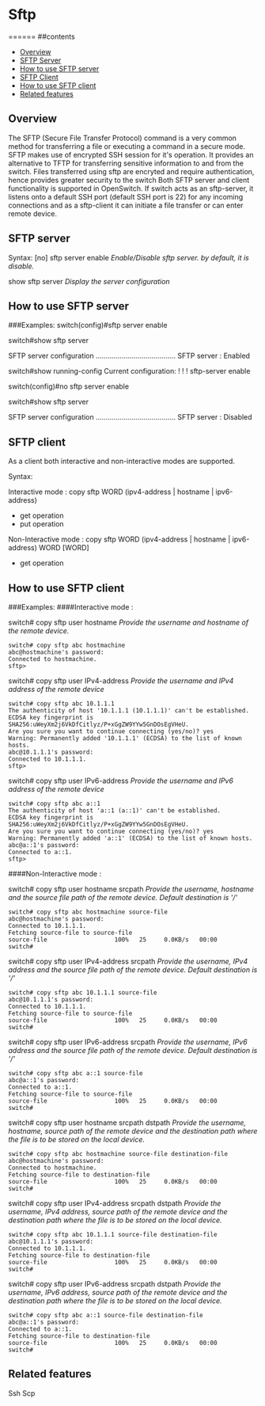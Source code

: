 # Sftp
======
##contents
   - [Overview](#overview)
   - [SFTP Server](#sftp-server)
   - [How to use SFTP server](#how-to-use-sftp-server)
   - [SFTP Client](#sftp-client)
   - [How to use SFTP client](#how-to-use-sftp-client)
   - [Related features](#related-features)

## Overview ##
The SFTP (Secure File Transfer Protocol) command is a very common method for transferring a file or executing a command in a secure mode. SFTP makes use of encrypted SSH session for it's operation. It provides an alternative to TFTP for transferring sensitive information to and from the switch.
Files transferred using sftp are encryted and require authentication, hence provides greater security to the switch
Both SFTP server and client functionality is supported in OpenSwitch. If switch acts as an sftp-server, it listens onto a default SSH port (default SSH port is 22) for any incoming connections and as a sftp-client it can initiate a file transfer or can enter remote device.

## SFTP server ##
Syntax:
[no] sftp server enable
*Enable/Disable sftp server.
by default, it is disable.*

show sftp server
*Display the server configuration*

## How to use SFTP server ##

###Examples:
switch(config)#sftp server enable

switch#show sftp server

SFTP server configuration
........................................
SFTP server : Enabled

switch#show running-config
Current configuration:
!
!
!
sftp-server
    enable

switch(config)#no sftp server enable

switch#show sftp server

SFTP server configuration
........................................
SFTP server : Disabled

## SFTP client ##
As a client both interactive and non-interactive modes are supported.

Syntax:

Interactive mode :
copy sftp WORD (ipv4-address | hostname | ipv6-address)
- get operation
- put operation

Non-Interactive mode :
copy sftp WORD (ipv4-address | hostname | ipv6-address) WORD [WORD]
- get operation

## How to use SFTP client ##

###Examples:
####Interactive mode :

switch# copy sftp user hostname
*Provide the username and hostname of the remote device.*
```
switch# copy sftp abc hostmachine
abc@hostmachine's password:
Connected to hostmachine.
sftp>

```

switch# copy sftp user IPv4-address
*Provide the username and IPv4 address of the remote device*
```
switch# copy sftp abc 10.1.1.1
The authenticity of host '10.1.1.1 (10.1.1.1)' can't be established.
ECDSA key fingerprint is SHA256:uWeyXm2j6VkDfCitlyz/P+xGgZW9YYw5GnDOsEgVHeU.
Are you sure you want to continue connecting (yes/no)? yes
Warning: Permanently added '10.1.1.1' (ECDSA) to the list of known hosts.
abc@10.1.1.1's password:
Connected to 10.1.1.1.
sftp>

```
switch# copy sftp user IPv6-address
*Provide the username and IPv6 address of the remote device*
```
switch# copy sftp abc a::1
The authenticity of host 'a::1 (a::1)' can't be established.
ECDSA key fingerprint is SHA256:uWeyXm2j6VkDfCitlyz/P+xGgZW9YYw5GnDOsEgVHeU.
Are you sure you want to continue connecting (yes/no)? yes
Warning: Permanently added 'a::1' (ECDSA) to the list of known hosts.
abc@a::1's password:
Connected to a::1.
sftp>

```

####Non-Interactive mode :

switch# copy sftp user hostname srcpath
*Provide the username, hostname and the source file path of
the remote device.
Default destination is '/'*

```
switch# copy sftp abc hostmachine source-file
abc@hostmachine's password:
Connected to 10.1.1.1.
Fetching source-file to source-file
source-file                   100%   25     0.0KB/s   00:00
switch#
```

switch# copy sftp user IPv4-address srcpath
*Provide the username, IPv4 address and the source file path of
the remote device.
Default destination is '/'*

```
switch# copy sftp abc 10.1.1.1 source-file
abc@10.1.1.1's password:
Connected to 10.1.1.1.
Fetching source-file to source-file
source-file                   100%   25     0.0KB/s   00:00
switch#
```

switch# copy sftp user IPv6-address srcpath
*Provide the username, IPv6 address and the source file path of
the remote device.
Default destination is '/'*

```
switch# copy sftp abc a::1 source-file
abc@a::1's password:
Connected to a::1.
Fetching source-file to source-file
source-file                   100%   25     0.0KB/s   00:00
switch#
```

switch# copy sftp user hostname srcpath dstpath
*Provide the username, hostname, source path of
the remote device and the destination path where
the file is to be stored on the local device.*

```
switch# copy sftp abc hostmachine source-file destination-file
abc@hostmachine's password:
Connected to hostmachine.
Fetching source-file to destination-file
source-file                   100%   25     0.0KB/s   00:00
switch#

```

switch# copy sftp user IPv4-address srcpath dstpath
*Provide the username, IPv4 address, source path of
the remote device and the destination path where
the file is to be stored on the local device.*

```
switch# copy sftp abc 10.1.1.1 source-file destination-file
abc@10.1.1.1's password:
Connected to 10.1.1.1.
Fetching source-file to destination-file
source-file                   100%   25     0.0KB/s   00:00
switch#

```

switch# copy sftp user IPv6-address srcpath dstpath
*Provide the username, IPv6 address, source path of
the remote device and the destination path where
the file is to be stored on the local device.*

```
switch# copy sftp abc a::1 source-file destination-file
abc@a::1's password:
Connected to a::1.
Fetching source-file to destination-file
source-file                   100%   25     0.0KB/s   00:00
switch#

```

## Related features ##
Ssh
Scp
